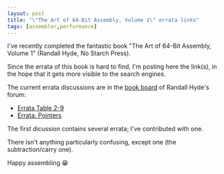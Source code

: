 ```yaml
---
layout: post
title: "\"The Art of 64-Bit Assembly, Volume 1\" errata links"
tags: [assembler,performance]
---
```


I've recently completed the fantastic book "The Art of 64-Bit Assembly, Volume 1" (Randall Hyde, No Starch Press).

Since the errata of this book is hard to find, I'm posting here the link(s), in the hope that it gets more visible to the search engines.

The current errata discussions are in the [book board](https://randallhyde.com/Forum/viewforum.php?f=27) of Randall Hyde's forum:

- [Errata Table 2-9](https://randallhyde.com/Forum/viewtopic.php?f=27&t=66)
- [Errata: Pointers](https://randallhyde.com/Forum/viewtopic.php?f=27&t=116)

The first dicussion contains several errata; I've contributed with one.

There isn't anything particularly confusing, except one (the subtraction/carry one).

Happy assembling 😁

